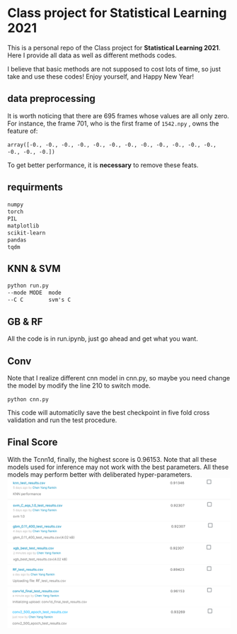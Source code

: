# Class project for Statistical Learning 2021
This is a personal repo of the Class project for **Statistical Learning 2021**. Here I provide all data as well as different methods codes.

I believe that basic methods are not supposed to cost lots of time, so just take and use these codes! Enjoy yourself, and Happy New Year!

## data preprocessing
It is worth noticing that there are 695 frames whose values are all only zero. For instance, the frame 701, who is the first frame of ``1542.npy`` , owns the feature of:
```
array([-0., -0., -0., -0., -0., -0., -0., -0., -0., -0., -0., -0., -0., -0., -0.])
```
To get better performance, it is **necessary** to remove these feats.

## requirments
```
numpy
torch
PIL
matplotlib
scikit-learn
pandas
tqdm
```

## KNN & SVM
```
python run.py
--mode MODE  mode
--C C        svm's C
```

## GB & RF
All the code is in run.ipynb, just go ahead and get what you want.

## Conv
Note that I realize different cnn model in cnn.py, so maybe you need change the model by modify the line 210 to switch mode.
```
python cnn.py
```
This code will automaticlly save the best checkpoint in five fold cross validation and run the test procedure.

## Final Score
With the Tcnn1d, finally, the highest score is 0.96153. Note that all these models used for inference may not work with the best parameters. All these models may perform better with deliberated hyper-parameters.
![The score in Kaggle](/images/knn.png)
![](/images/svm.png)
![](/images/gbm.png)
![](/images/xgb.png)
![](/images/rf.png)
![](/images/cov1.png)
![](/images/cov2.png)
